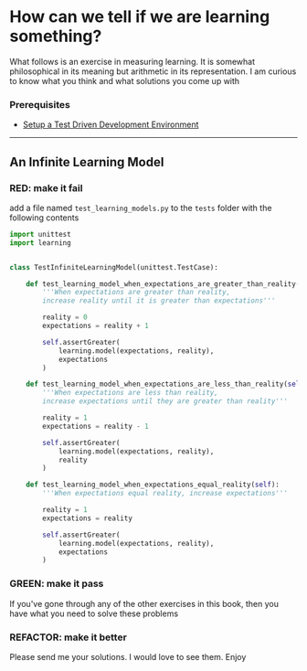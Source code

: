 # How can we tell if we are learning something?

What follows is an exercise in measuring learning. It is somewhat philosophical in its meaning but arithmetic in its representation. I am curious to know what you think and what solutions you come up with

### Prerequisites

- [Setup a Test Driven Development Environment](./TDD_SETUP.md)

---

## An Infinite Learning Model

### **RED**: make it fail

add a file named `test_learning_models.py` to the `tests` folder with the following contents

```python
import unittest
import learning


class TestInfiniteLearningModel(unittest.TestCase):

    def test_learning_model_when_expectations_are_greater_than_reality(self):
        '''When expectations are greater than reality,
        increase reality until it is greater than expectations'''

        reality = 0
        expectations = reality + 1

        self.assertGreater(
            learning.model(expectations, reality),
            expectations
        )

    def test_learning_model_when_expectations_are_less_than_reality(self):
        '''When expectations are less than reality,
        increase expectations until they are greater than reality'''

        reality = 1
        expectations = reality - 1

        self.assertGreater(
            learning.model(expectations, reality),
            reality
        )

    def test_learning_model_when_expectations_equal_reality(self):
        '''When expectations equal reality, increase expectations'''

        reality = 1
        expectations = reality

        self.assertGreater(
            learning.model(expectations, reality),
            expectations
        )
```

### **GREEN**: make it pass

If you've gone through any of the other exercises in this book, then you have what you need to solve these problems

### **REFACTOR**: make it better

Please send me your solutions. I would love to see them. Enjoy